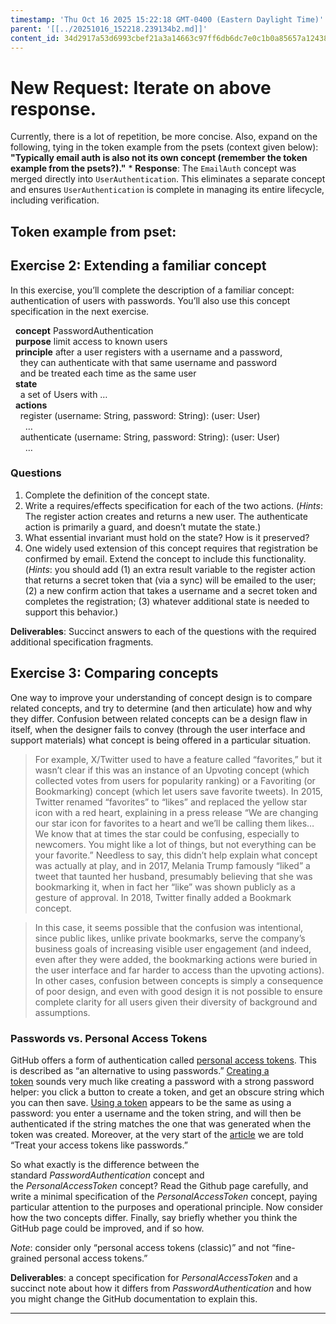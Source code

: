 ```yaml
---
timestamp: 'Thu Oct 16 2025 15:22:18 GMT-0400 (Eastern Daylight Time)'
parent: '[[../20251016_152218.239134b2.md]]'
content_id: 34d2917a53d6993cbef21a3a14663c97ff6db6dc7e0c1b0a85657a12438a8c83
---
```


# New Request: Iterate on above response.

Currently, there is a lot of repetition, be more concise. Also, expand on the following, tying in the token example from the psets (context given below):
**"Typically email auth is also not its own concept (remember the token example from the psets?)."**
\*   **Response**: The `EmailAuth` concept was merged directly into `UserAuthentication`. This eliminates a separate concept and ensures `UserAuthentication` is complete in managing its entire lifecycle, including verification.

## Token example from pset:

## Exercise 2: Extending a familiar concept

In this exercise, you’ll complete the description of a familiar concept: authentication of users with passwords. You’ll also use this concept specification in the next exercise.

  **concept** PasswordAuthentication\
  **purpose** limit access to known users\
  **principle** after a user registers with a username and a password,\
    they can authenticate with that same username and password\
    and be treated each time as the same user\
  **state**\
    a set of Users with …\
  **actions**\
    register (username: String, password: String): (user: User)\
      …\
    authenticate (username: String, password: String): (user: User)\
      …

### Questions

1. Complete the definition of the concept state.
2. Write a requires/effects specification for each of the two actions. (*Hints*: The register action creates and returns a new user. The authenticate action is primarily a guard, and doesn’t mutate the state.)
3. What essential invariant must hold on the state? How is it preserved?
4. One widely used extension of this concept requires that registration be confirmed by email. Extend the concept to include this functionality. (*Hints*: you should add (1) an extra result variable to the register action that returns a secret token that (via a sync) will be emailed to the user; (2) a new confirm action that takes a username and a secret token and completes the registration; (3) whatever additional state is needed to support this behavior.)

**Deliverables**: Succinct answers to each of the questions with the required additional specification fragments.

## Exercise 3: Comparing concepts

One way to improve your understanding of concept design is to compare related concepts, and try to determine (and then articulate) how and why they differ. Confusion between related concepts can be a design flaw in itself, when the designer fails to convey (through the user interface and support materials) what concept is being offered in a particular situation.

> For example, X/Twitter used to have a feature called “favorites,” but it wasn’t clear if this was an instance of an Upvoting concept (which collected votes from users for popularity ranking) or a Favoriting (or Bookmarking) concept (which let users save favorite tweets). In 2015, Twitter renamed “favorites” to “likes” and replaced the yellow star icon with a red heart, explaining in a press release “We are changing our star icon for favorites to a heart and we’ll be calling them likes… We know that at times the star could be confusing, especially to newcomers. You might like a lot of things, but not everything can be your favorite.” Needless to say, this didn’t help explain what concept was actually at play, and in 2017, Melania Trump famously “liked” a tweet that taunted her husband, presumably believing that she was bookmarking it, when in fact her “like” was shown publicly as a gesture of approval. In 2018, Twitter finally added a Bookmark concept.

> In this case, it seems possible that the confusion was intentional, since public likes, unlike private bookmarks, serve the company’s business goals of increasing visible user engagement (and indeed, even after they were added, the bookmarking actions were buried in the user interface and far harder to access than the upvoting actions). In other cases, confusion between concepts is simply a consequence of poor design, and even with good design it is not possible to ensure complete clarity for all users given their diversity of background and assumptions.

### Passwords vs. Personal Access Tokens

GitHub offers a form of authentication called [personal access tokens](https://docs.github.com/en/authentication/keeping-your-account-and-data-secure/managing-your-personal-access-tokens). This is described as “an alternative to using passwords.” [Creating a token](https://docs.github.com/en/authentication/keeping-your-account-and-data-secure/managing-your-personal-access-tokens#creating-a-personal-access-token-classic) sounds very much like creating a password with a strong password helper: you click a button to create a token, and get an obscure string which you can then save. [Using a token](https://docs.github.com/en/authentication/keeping-your-account-and-data-secure/managing-your-personal-access-tokens#using-a-personal-access-token-on-the-command-line) appears to be the same as using a password: you enter a username and the token string, and will then be authenticated if the string matches the one that was generated when the token was created. Moreover, at the very start of the [article](https://docs.github.com/en/authentication/keeping-your-account-and-data-secure/managing-your-personal-access-tokens#creating-a-personal-access-token-classic) we are told “Treat your access tokens like passwords.”

So what exactly is the difference between the standard *PasswordAuthentication* concept and the *PersonalAccessToken* concept? Read the Github page carefully, and write a minimal specification of the *PersonalAccessToken* concept, paying particular attention to the purposes and operational principle. Now consider how the two concepts differ. Finally, say briefly whether you think the GitHub page could be improved, and if so how.

*Note*: consider only “personal access tokens (classic)” and not “fine-grained personal access tokens.”

**Deliverables**: a concept specification for *PersonalAccessToken* and a succinct note about how it differs from *PasswordAuthentication* and how you might change the GitHub documentation to explain this.

***
